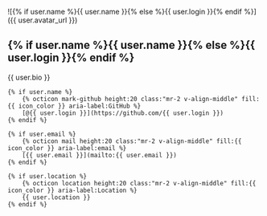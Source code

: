 ![{% if user.name %}{{ user.name }}{% else %}{{ user.login }}{% endif %}]({{ user.avatar_url }})

## {% if user.name %}{{ user.name }}{% else %}{{ user.login }}{% endif %}

{{ user.bio }}

    {% if user.name %}
        {% octicon mark-github height:20 class:"mr-2 v-align-middle" fill:{{ icon_color }} aria-label:GitHub %}
        [@{{ user.login }}](https://github.com/{{ user.login }})
    {% endif %}

    {% if user.email %}
        {% octicon mail height:20 class:"mr-2 v-align-middle" fill:{{ icon_color }} aria-label:email %}
        [{{ user.email }}](mailto:{{ user.email }})
    {% endif %}

    {% if user.location %}
        {% octicon location height:20 class:"mr-2 v-align-middle" fill:{{ icon_color }} aria-label:Location %}
        {{ user.location }}
    {% endif %}


